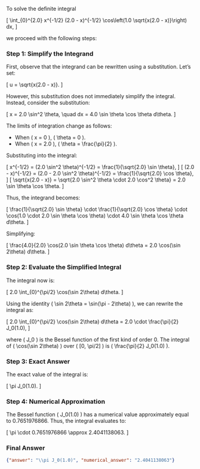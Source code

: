 To solve the definite integral 

\[
\int_{0}^{2.0} x^{-1/2} (2.0 - x)^{-1/2} \cos\left(1.0 \sqrt{x(2.0 - x)}\right) dx,
\]

we proceed with the following steps:

### Step 1: Simplify the Integrand
First, observe that the integrand can be rewritten using a substitution. Let’s set:

\[
u = \sqrt{x(2.0 - x)}.
\]

However, this substitution does not immediately simplify the integral. Instead, consider the substitution:

\[
x = 2.0 \sin^2 \theta, \quad dx = 4.0 \sin \theta \cos \theta d\theta.
\]

The limits of integration change as follows:
- When \( x = 0 \), \( \theta = 0 \).
- When \( x = 2.0 \), \( \theta = \frac{\pi}{2} \).

Substituting into the integral:

\[
x^{-1/2} = (2.0 \sin^2 \theta)^{-1/2} = \frac{1}{\sqrt{2.0} \sin \theta},
\]
\[
(2.0 - x)^{-1/2} = (2.0 - 2.0 \sin^2 \theta)^{-1/2} = \frac{1}{\sqrt{2.0} \cos \theta},
\]
\[
\sqrt{x(2.0 - x)} = \sqrt{2.0 \sin^2 \theta \cdot 2.0 \cos^2 \theta} = 2.0 \sin \theta \cos \theta.
\]

Thus, the integrand becomes:

\[
\frac{1}{\sqrt{2.0} \sin \theta} \cdot \frac{1}{\sqrt{2.0} \cos \theta} \cdot \cos(1.0 \cdot 2.0 \sin \theta \cos \theta) \cdot 4.0 \sin \theta \cos \theta d\theta.
\]

Simplifying:

\[
\frac{4.0}{2.0} \cos(2.0 \sin \theta \cos \theta) d\theta = 2.0 \cos(\sin 2\theta) d\theta.
\]

### Step 2: Evaluate the Simplified Integral
The integral now is:

\[
2.0 \int_{0}^{\pi/2} \cos(\sin 2\theta) d\theta.
\]

Using the identity \( \sin 2\theta = \sin(\pi - 2\theta) \), we can rewrite the integral as:

\[
2.0 \int_{0}^{\pi/2} \cos(\sin 2\theta) d\theta = 2.0 \cdot \frac{\pi}{2} J_0(1.0),
\]

where \( J_0 \) is the Bessel function of the first kind of order 0. The integral of \( \cos(\sin 2\theta) \) over \( [0, \pi/2] \) is \( \frac{\pi}{2} J_0(1.0) \).

### Step 3: Exact Answer
The exact value of the integral is:

\[
\pi J_0(1.0).
\]

### Step 4: Numerical Approximation
The Bessel function \( J_0(1.0) \) has a numerical value approximately equal to 0.7651976866. Thus, the integral evaluates to:

\[
\pi \cdot 0.7651976866 \approx 2.4041138063.
\]

### Final Answer
```json
{"answer": "\\pi J_0(1.0)", "numerical_answer": "2.4041138063"}
```